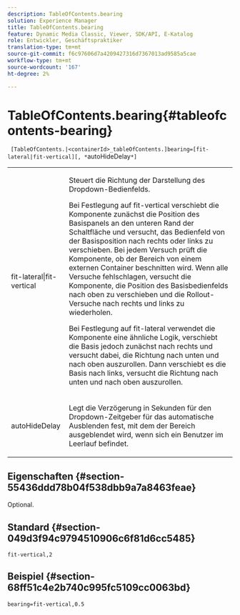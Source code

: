 ```yaml
---
description: TableOfContents.bearing
solution: Experience Manager
title: TableOfContents.bearing
feature: Dynamic Media Classic, Viewer, SDK/API, E-Katalog
role: Entwickler, Geschäftspraktiker
translation-type: tm+mt
source-git-commit: f6c97606d7a4209427316d7367013ad9585a5cae
workflow-type: tm+mt
source-wordcount: '167'
ht-degree: 2%

---
```



# TableOfContents.bearing{#tableofcontents-bearing}

` [TableOfContents.|<containerId>_tableOfContents.]bearing=[fit-lateral|fit-vertical][, *`autoHideDelay`*]`

<table id="table_5151E6EA076C4AAD8D952A09E1F17C44"> 
 <tbody> 
  <tr> 
   <td> <p> <span class="codeph"> fit-lateral|fit-vertical</span> </p> </td> 
   <td> <p> Steuert die Richtung der Darstellung des Dropdown-Bedienfelds. </p> <p>Bei Festlegung auf <span class="codeph"> fit-vertical</span> verschiebt die Komponente zunächst die Position des Basispanels an den unteren Rand der Schaltfläche und versucht, das Bedienfeld von der Basisposition nach rechts oder links zu verschieben. Bei jedem Versuch prüft die Komponente, ob der Bereich von einem externen Container beschnitten wird. Wenn alle Versuche fehlschlagen, versucht die Komponente, die Position des Basisbedienfelds nach oben zu verschieben und die Rollout-Versuche nach rechts und links zu wiederholen. </p> <p>Bei Festlegung auf <span class="codeph"> fit-lateral</span> verwendet die Komponente eine ähnliche Logik, verschiebt die Basis jedoch zunächst nach rechts und versucht dabei, die Richtung nach unten und nach oben auszurollen. Dann verschiebt es die Basis nach links, versucht die Richtung nach unten und nach oben auszurollen. </p> </td> 
  </tr> 
  <tr> 
   <td> <p> <span class="codeph"><span class="varname"> autoHideDelay</span></span> </p> </td> 
   <td> <p> Legt die Verzögerung in Sekunden für den Dropdown-Zeitgeber für das automatische Ausblenden fest, mit dem der Bereich ausgeblendet wird, wenn sich ein Benutzer im Leerlauf befindet. </p> </td> 
  </tr> 
 </tbody> 
</table>

## Eigenschaften {#section-55436ddd78b04f538dbb9a7a8463feae}

Optional.

## Standard {#section-049d3f94c9794510906c6f81d6cc5485}

`fit-vertical,2`

## Beispiel {#section-68ff51c4e2b740c995fc5109cc0063bd}

`bearing=fit-vertical,0.5`

